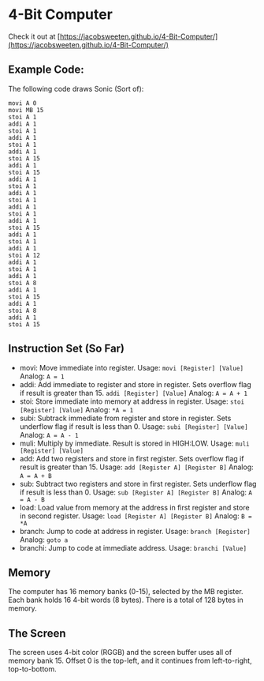 # 4-Bit Computer

Check it out at [https://jacobsweeten.github.io/4-Bit-Computer/](https://jacobsweeten.github.io/4-Bit-Computer/)

## Example Code:
The following code draws Sonic (Sort of):
```
movi A 0
movi MB 15
stoi A 1
addi A 1
stoi A 1
addi A 1
stoi A 1
addi A 1
stoi A 15
addi A 1
stoi A 15
addi A 1
stoi A 1
addi A 1
stoi A 1
addi A 1
stoi A 1
addi A 1
stoi A 15
addi A 1
stoi A 1
addi A 1
stoi A 12
addi A 1
stoi A 1
addi A 1
stoi A 8
addi A 1
stoi A 15
addi A 1
stoi A 8
addi A 1
stoi A 15
```

## Instruction Set (So Far)
- movi: Move immediate into register. Usage: `movi [Register] [Value]` Analog: `A = 1`
- addi: Add immediate to register and store in register. Sets overflow flag if result is greater than 15. `addi [Register] [Value]` Analog: `A = A + 1`
- stoi: Store immediate into memory at address in register. Usage: `stoi [Register] [Value]` Analog: `*A = 1`
- subi: Subtrack immediate from register and store in register. Sets underflow flag if result is less than 0. Usage: `subi [Register] [Value]` Analog: `A = A - 1`
- muli: Multiply by immediate. Result is stored in HIGH:LOW. Usage: `muli [Register] [Value]`
- add: Add two registers and store in first register. Sets overflow flag if result is greater than 15. Usage: `add [Register A] [Register B]` Analog: `A = A + B`
- sub: Subtract two registers and store in first register. Sets underflow flag if result is less than 0. Usage: `sub [Register A] [Register B]` Analog: `A = A - B`
- load: Load value from memory at the address in first register and store in second register. Usage: `load [Register A] [Register B]` Analog: `B = *A`
- branch: Jump to code at address in register. Usage: `branch [Register]` Analog: `goto a`
- branchi: Jump to code at immediate address. Usage: `branchi [Value]`

## Memory
The computer has 16 memory banks (0-15), selected by the MB register. Each bank holds 16 4-bit words (8 bytes). There is a total of 128 bytes in memory.

## The Screen
The screen uses 4-bit color (RGGB) and the screen buffer uses all of memory bank 15. Offset 0 is the top-left, and it continues from left-to-right, top-to-bottom.